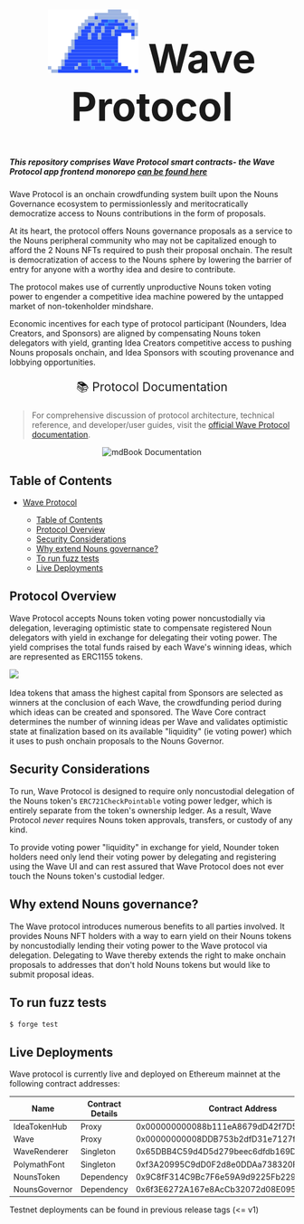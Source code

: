 <div align="center" style="font-size: 2.5em;">

# ![](https://raw.githubusercontent.com/robriks/robriks/main/assets/wave.svg) Wave Protocol

</div>

##### This repository comprises Wave Protocol smart contracts- the Wave Protocol app frontend monorepo [can be found here](https://github.com/mcgingras/wave-monorepo)

Wave Protocol is an onchain crowdfunding system built upon the Nouns Governance ecosystem to permissionlessly and meritocratically democratize access to Nouns contributions in the form of proposals.

At its heart, the protocol offers Nouns governance proposals as a service to the Nouns peripheral community who may not be capitalized enough to afford the 2 Nouns NFTs required to push their proposal onchain. The result is democratization of access to the Nouns sphere by lowering the barrier of entry for anyone with a worthy idea and desire to contribute.

The protocol makes use of currently unproductive Nouns token voting power to engender a competitive idea machine powered by the untapped market of non-tokenholder mindshare.

Economic incentives for each type of protocol participant (Nounders, Idea Creators, and Sponsors) are aligned by compensating Nouns token delegators with yield, granting Idea Creators competitive access to pushing Nouns proposals onchain, and Idea Sponsors with scouting provenance and lobbying opportunities.

<div align="center" style="font-size: 1.5em;">

📚 Protocol Documentation

</div>

> For comprehensive discussion of protocol architecture, technical reference, and developer/user guides, visit the [official Wave Protocol documentation](https://nouns-wave-protocol.vercel.app/).

<div align="center">
  <a href="https://nouns-wave-protocol.vercel.app/" style="text-decoration: none;">
    <img src="https://img.shields.io/badge/mdBook-Documentation-blue?style=for-the-badge&logo=book" alt="mdBook Documentation">
  </a>
</div>

## Table of Contents

- [ Wave Protocol](#-wave-protocol)

  - [Table of Contents](#table-of-contents)
  - [Protocol Overview](#protocol-overview)
  - [Security Considerations](#security-considerations)
  - [Why extend Nouns governance?](#why-extend-nouns-governance)
  - [To run fuzz tests](#to-run-fuzz-tests)
  - [Live Deployments](#live-deployments)

## Protocol Overview

Wave Protocol accepts Nouns token voting power noncustodially via delegation, leveraging optimistic state to compensate registered Noun delegators with yield in exchange for delegating their voting power. The yield comprises the total funds raised by each Wave's winning ideas, which are represented as ERC1155 tokens.

![](https://github.com/robriks/nouns-wave-protocol/assets/80549215/227c7ceb-25e8-4db3-84a2-a6345c62e353)

Idea tokens that amass the highest capital from Sponsors are selected as winners at the conclusion of each Wave, the crowdfunding period during which ideas can be created and sponsored. The Wave Core contract determines the number of winning ideas per Wave and validates optimistic state at finalization based on its available "liquidity" (ie voting power) which it uses to push onchain proposals to the Nouns Governor.

## Security Considerations

To run, Wave Protocol is designed to require only noncustodial delegation of the Nouns token's `ERC721CheckPointable` voting power ledger, which is entirely separate from the token's ownership ledger. As a result, Wave Protocol _never_ requires Nouns token approvals, transfers, or custody of any kind.

To provide voting power "liquidity" in exchange for yield, Nounder token holders need only lend their voting power by delegating and registering using the Wave UI and can rest assured that Wave Protocol does not ever touch the Nouns token's custodial ledger.

## Why extend Nouns governance?

The Wave protocol introduces numerous benefits to all parties involved. It provides Nouns NFT holders with a way to earn yield on their Nouns tokens by noncustodially lending their voting power to the Wave protocol via delegation. Delegating to Wave thereby extends the right to make onchain proposals to addresses that don't hold Nouns tokens but would like to submit proposal ideas.

## To run fuzz tests

```shell
$ forge test
```

## Live Deployments

Wave protocol is currently live and deployed on Ethereum mainnet at the following contract addresses:

| Name          | Contract Details | Contract Address                           |
| ------------- | ---------------- | ------------------------------------------ |
| IdeaTokenHub  | Proxy            | 0x000000000088b111eA8679dD42f7D55512fD6bE8 |
| Wave          | Proxy            | 0x00000000008DDB753b2dfD31e7127f4094CE5630 |
| WaveRenderer  | Singleton        | 0x65DBB4C59d4D5d279beec6dfdb169D986c55962C |
| PolymathFont  | Singleton        | 0xf3A20995C9dD0F2d8e0DDAa738320F2C8871BD2b |
| NounsToken    | Dependency       | 0x9C8fF314C9Bc7F6e59A9d9225Fb22946427eDC03 |
| NounsGovernor | Dependency       | 0x6f3E6272A167e8AcCb32072d08E0957F9c79223d |

Testnet deployments can be found in previous release tags (<= v1)
